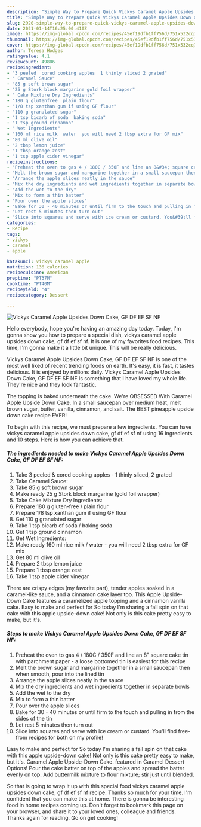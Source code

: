 ```yaml
---
description: "Simple Way to Prepare Quick Vickys Caramel Apple Upsides Down Cake, GF DF EF SF NF"
title: "Simple Way to Prepare Quick Vickys Caramel Apple Upsides Down Cake, GF DF EF SF NF"
slug: 2920-simple-way-to-prepare-quick-vickys-caramel-apple-upsides-down-cake-gf-df-ef-sf-nf
date: 2021-01-14T16:25:00.410Z
image: https://img-global.cpcdn.com/recipes/45ef19dfb1ff756d/751x532cq70/vickys-caramel-apple-upsides-down-cake-gf-df-ef-sf-nf-recipe-main-photo.jpg
thumbnail: https://img-global.cpcdn.com/recipes/45ef19dfb1ff756d/751x532cq70/vickys-caramel-apple-upsides-down-cake-gf-df-ef-sf-nf-recipe-main-photo.jpg
cover: https://img-global.cpcdn.com/recipes/45ef19dfb1ff756d/751x532cq70/vickys-caramel-apple-upsides-down-cake-gf-df-ef-sf-nf-recipe-main-photo.jpg
author: Teresa Hodges
ratingvalue: 4.1
reviewcount: 49806
recipeingredient:
- "3 peeled  cored cooking apples  1 thinly sliced 2 grated"
- " Caramel Sauce"
- "85 g soft brown sugar"
- "25 g Stork block margarine gold foil wrapper"
- " Cake Mixture Dry Ingredients"
- "180 g glutenfree  plain flour"
- "1/8 tsp xanthan gum if using GF flour"
- "110 g granulated sugar"
- "1 tsp bicarb of soda  baking soda"
- "1 tsp ground cinnamon"
- " Wet Ingredients"
- "160 ml rice milk  water  you will need 2 tbsp extra for GF mix"
- "80 ml olive oil"
- "2 tbsp lemon juice"
- "1 tbsp orange zest"
- "1 tsp apple cider vinegar"
recipeinstructions:
- "Preheat the oven to gas 4 / 180C / 350F and line an 8&#34; square cake tin with parchment paper - a loose bottomed tin is easiest for this recipe"
- "Melt the brown sugar and margarine together in a small saucepan then when smooth, pour into the lined tin"
- "Arrange the apple slices neatly in the sauce"
- "Mix the dry ingredients and wet ingredients together in separate bowls"
- "Add the wet to the dry"
- "Mix to form a thin batter"
- "Pour over the apple slices"
- "Bake for 30 - 40 minutes or until firm to the touch and pulling in from the sides of the tin"
- "Let rest 5 minutes then turn out"
- "Slice into squares and serve with ice cream or custard. You&#39;ll find free-from recipes for both on my profile!"
categories:
- Recipe
tags:
- vickys
- caramel
- apple

katakunci: vickys caramel apple 
nutrition: 136 calories
recipecuisine: American
preptime: "PT37M"
cooktime: "PT40M"
recipeyield: "4"
recipecategory: Dessert

---
```



![Vickys Caramel Apple Upsides Down Cake, GF DF EF SF NF](https://img-global.cpcdn.com/recipes/45ef19dfb1ff756d/751x532cq70/vickys-caramel-apple-upsides-down-cake-gf-df-ef-sf-nf-recipe-main-photo.jpg)

Hello everybody, hope you're having an amazing day today. Today, I'm gonna show you how to prepare a special dish, vickys caramel apple upsides down cake, gf df ef sf nf. It is one of my favorites food recipes. This time, I'm gonna make it a little bit unique. This will be really delicious.

Vickys Caramel Apple Upsides Down Cake, GF DF EF SF NF is one of the most well liked of recent trending foods on earth. It's easy, it is fast, it tastes delicious. It is enjoyed by millions daily. Vickys Caramel Apple Upsides Down Cake, GF DF EF SF NF is something that I have loved my whole life. They're nice and they look fantastic.

The topping is baked underneath the cake. We&#39;re OBSESSED With Caramel Apple Upside Down Cake. In a small saucepan over medium heat, melt brown sugar, butter, vanilla, cinnamon, and salt. The BEST pineapple upside down cake recipe EVER!


To begin with this recipe, we must prepare a few ingredients. You can have vickys caramel apple upsides down cake, gf df ef sf nf using 16 ingredients and 10 steps. Here is how you can achieve that.

<!--inarticleads1-->

##### The ingredients needed to make Vickys Caramel Apple Upsides Down Cake, GF DF EF SF NF:

1. Take 3 peeled &amp; cored cooking apples - 1 thinly sliced, 2 grated
1. Take  Caramel Sauce:
1. Take 85 g soft brown sugar
1. Make ready 25 g Stork block margarine (gold foil wrapper)
1. Take  Cake Mixture Dry Ingredients:
1. Prepare 180 g gluten-free / plain flour
1. Prepare 1/8 tsp xanthan gum if using GF flour
1. Get 110 g granulated sugar
1. Take 1 tsp bicarb of soda / baking soda
1. Get 1 tsp ground cinnamon
1. Get  Wet Ingredients:
1. Make ready 160 ml rice milk / water - you will need 2 tbsp extra for GF mix
1. Get 80 ml olive oil
1. Prepare 2 tbsp lemon juice
1. Prepare 1 tbsp orange zest
1. Take 1 tsp apple cider vinegar


There are crispy edges (my favorite part), tender apples soaked in a caramel-like sauce, and a cinnamon cake layer too. This Apple Upside-Down Cake features a caramelized apple topping and a cinnamon vanilla cake. Easy to make and perfect for So today I&#39;m sharing a fall spin on that cake with this apple upside-down cake! Not only is this cake pretty easy to make, but it&#39;s. 

<!--inarticleads2-->

##### Steps to make Vickys Caramel Apple Upsides Down Cake, GF DF EF SF NF:

1. Preheat the oven to gas 4 / 180C / 350F and line an 8&#34; square cake tin with parchment paper - a loose bottomed tin is easiest for this recipe
1. Melt the brown sugar and margarine together in a small saucepan then when smooth, pour into the lined tin
1. Arrange the apple slices neatly in the sauce
1. Mix the dry ingredients and wet ingredients together in separate bowls
1. Add the wet to the dry
1. Mix to form a thin batter
1. Pour over the apple slices
1. Bake for 30 - 40 minutes or until firm to the touch and pulling in from the sides of the tin
1. Let rest 5 minutes then turn out
1. Slice into squares and serve with ice cream or custard. You&#39;ll find free-from recipes for both on my profile!


Easy to make and perfect for So today I&#39;m sharing a fall spin on that cake with this apple upside-down cake! Not only is this cake pretty easy to make, but it&#39;s. Caramel Apple Upside-Down Cake. featured in Caramel Dessert Options! Pour the cake batter on top of the apples and spread the batter evenly on top. Add buttermilk mixture to flour mixture; stir just until blended. 

So that is going to wrap it up with this special food vickys caramel apple upsides down cake, gf df ef sf nf recipe. Thanks so much for your time. I'm confident that you can make this at home. There is gonna be interesting food in home recipes coming up. Don't forget to bookmark this page on your browser, and share it to your loved ones, colleague and friends. Thanks again for reading. Go on get cooking!
